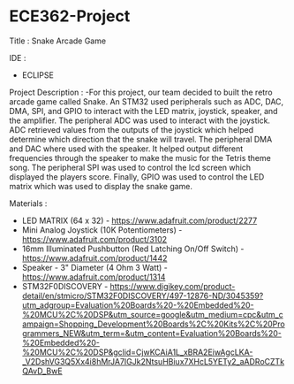 # ECE362-Project
Title : Snake Arcade Game 

IDE :
- ECLIPSE

Project Description :
-For this project, our team decided to built the retro arcade game called
Snake. An STM32 used peripherals such as ADC, DAC, DMA, SPI, and GPIO to
interact with the LED matrix, joystick, speaker, and the amplifier. The 
peripheral ADC was used to interact with the joystick. ADC retrieved values
from the outputs of the joystick which helped determine which direction
that the snake will travel. The peripheral DMA and DAC where used with the
speaker. It helped output different frequencies through the speaker to make
the music for the Tetris theme song. The peripheral SPI was used to control
the lcd screen which displayed the players score. Finally, GPIO was used to
control the LED matrix which was used to display the snake game. 

Materials :
- LED MATRIX (64 x 32) - https://www.adafruit.com/product/2277
- Mini Analog Joystick (10K Potentiometers) - https://www.adafruit.com/product/3102
- 16mm Illuminated Pushbutton (Red Latching On/Off Switch) - https://www.adafruit.com/product/1442
- Speaker - 3" Diameter (4 Ohm 3 Watt) - https://www.adafruit.com/product/1314
- STM32F0DISCOVERY - https://www.digikey.com/product-detail/en/stmicro/STM32F0DISCOVERY/497-12876-ND/3045359?utm_adgroup=Evaluation%20Boards%20-%20Embedded%20-%20MCU%2C%20DSP&utm_source=google&utm_medium=cpc&utm_campaign=Shopping_Development%20Boards%2C%20Kits%2C%20Programmers_NEW&utm_term=&utm_content=Evaluation%20Boards%20-%20Embedded%20-%20MCU%2C%20DSP&gclid=CjwKCAiA1L_xBRA2EiwAgcLKA-_V2DshVG3Q5Xx4i8hMrJA7IGJk2NtsuHBiux7XHcL5YETy2_aADRoCZTkQAvD_BwE
